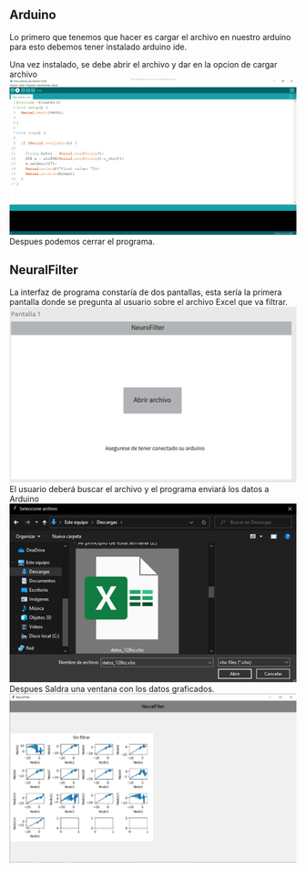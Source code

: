 ## Arduino
Lo primero que tenemos que hacer es cargar el archivo en nuestro arduino 
para esto debemos tener instalado arduino ide.

Una vez instalado, se debe abrir el archivo y dar en la opcion de cargar archivo
![img_8.png](img_8.png)
Despues podemos cerrar el programa.

## NeuralFilter
La interfaz de programa constaría de dos pantallas, esta sería la primera pantalla donde 
se pregunta al usuario sobre el archivo Excel que va filtrar.
![img_6.png](img_7.png)
El usuario deberá buscar el archivo y el programa enviará los datos a Arduino
![img_8.png](img_6.png)
Despues Saldra una ventana con los datos graficados.
![img_9.png](img_9.png)

